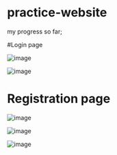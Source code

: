 ﻿# practice-website

my progress so far;

#Login page

![image](https://github.com/user-attachments/assets/c3108b5b-a0af-44da-afab-74557bc6c3da)

![image](https://github.com/user-attachments/assets/29bbadf5-be08-4fbf-a19e-f37ea1a9111f)

# Registration page

![image](https://github.com/user-attachments/assets/7dd7ddd2-6ffc-4119-a121-309505ef2d05)

![image](https://github.com/user-attachments/assets/6c925e8e-e00f-4064-8944-e9095463df35)

![image](https://github.com/user-attachments/assets/33b0126c-9c92-4f05-b74c-99471bbd5454)
